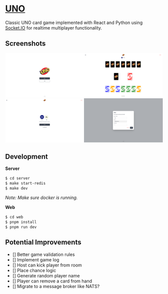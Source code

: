 # [UNO](https://uno-web-4m6k.onrender.com)

Classic UNO card game implemented with React and Python using [Socket.IO](https://socket.io/) for realtime multiplayer functionality.

## Screenshots

<img width="50%" src="./docs/images/home.png"><img width="50%" src="./docs/images/game.png">
<img width="50%" src="./docs/images/room.png"><img width="50%" src="./docs/images/host.png">

## Development

**Server**

```
$ cd server
$ make start-redis
$ make dev
```

_Note: Make sure docker is running._

**Web**

```
$ cd web
$ pnpm install
$ pnpm run dev
```

## Potential Improvements

- [] Better game validation rules
- [] Implement game log
- [] Host can kick player from room
- [] Place chance logic
- [] Generate random player name
- [] Player can remove a card from hand
- [] Migrate to a message broker like NATS?
